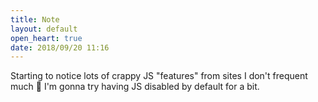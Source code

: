 ```yaml
---
title: Note
layout: default
open_heart: true
date: 2018/09/20 11:16
---
```


Starting to notice lots of crappy JS "features" from sites I don't frequent much 🤔 I'm gonna try having JS disabled by default for a bit.
